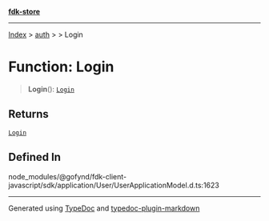 [**fdk-store**](../../../README.md)
***

[Index](../../../API.md) > [auth](../../README.md) > [<internal>](../README.md) > Login

# Function: Login

> **Login**(): [`Login`](../type-aliases/type-alias.Login.md)

## Returns

[`Login`](../type-aliases/type-alias.Login.md)

## Defined In

node\_modules/@gofynd/fdk-client-javascript/sdk/application/User/UserApplicationModel.d.ts:1623

***
Generated using [TypeDoc](https://typedoc.org/) and [typedoc-plugin-markdown](https://www.npmjs.com/package/typedoc-plugin-markdown)
